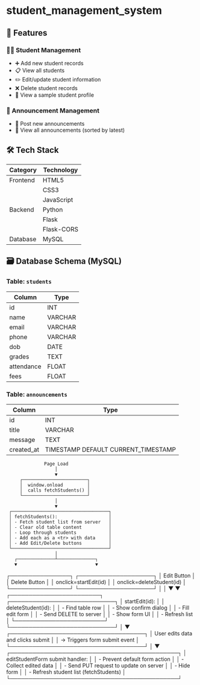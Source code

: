 # student_management_system


## 📌 Features

### 🧑‍🎓 Student Management
- ➕ Add new student records
- 📋 View all students
- ✏️ Edit/update student information
- ❌ Delete student records
- 👤 View a sample student profile

### 📢 Announcement Management
- 📢 Post new announcements
- 📄 View all announcements (sorted by latest)
    

## 🛠️ Tech Stack

| **Category**            | **Technology**                  |
| ----------------------- | ------------------------------- |
| Frontend                | HTML5                           | 
|                         | CSS3                            |
|                         | JavaScript                      |
| Backend                 | Python                          | 
|                         | Flask                           | 
|                         | Flask-CORS                      | 
| Database                | MySQL                           | 

## 🗃️ Database Schema (MySQL)

### Table: `students`
| Column     | Type     |
|------------|----------|
| id         | INT      |
| name       | VARCHAR  |
| email      | VARCHAR  |
| phone      | VARCHAR  |
| dob        | DATE     |
| grades     | TEXT     |
| attendance | FLOAT    |
| fees       | FLOAT    |

### Table: `announcements`
| Column     | Type     |
|------------|----------|
| id         | INT      |
| title      | VARCHAR  |
| message    | TEXT     |
| created_at | TIMESTAMP DEFAULT CURRENT_TIMESTAMP |

                  Page Load
                      │
                      ▼
         ┌────────────────────────┐
         │  window.onload         │
         │  calls fetchStudents() │
         └────────────────────────┘
                      │
                      ▼
     ┌────────────────────────────────────┐
     │ fetchStudents():                   │
     │ - Fetch student list from server   │
     │ - Clear old table content          │
     │ - Loop through students            │
     │ - Add each as a <tr> with data     │
     │ - Add Edit/Delete buttons          │
     └────────────────────────────────────┘
                      │
       ┌──────────────┴──────────────┐
       ▼                             ▼
┌────────────────┐         ┌────────────────────┐
│ Edit Button     │         │ Delete Button      │
│ onclick=startEdit(id) │   │ onclick=deleteStudent(id) │
└────────────────┘         └────────────────────┘
       │                             │
       ▼                             ▼
┌────────────────────────┐   ┌────────────────────────────┐
│ startEdit(id):         │   │ deleteStudent(id):         │
│ - Find table row       │   │ - Show confirm dialog      │
│ - Fill edit form       │   │ - Send DELETE to server    │
│ - Show form UI         │   │ - Refresh list             │
└────────────────────────┘   └────────────────────────────┘
       │
       ▼
┌────────────────────────────────────┐
│ User edits data and clicks submit  │
│ → Triggers form submit event       │
└────────────────────────────────────┘
       │
       ▼
┌─────────────────────────────────────────────┐
│ editStudentForm submit handler:             │
│ - Prevent default form action               │
│ - Collect edited data                       │
│ - Send PUT request to update on server      │
│ - Hide form                                 │
│ - Refresh student list (fetchStudents)      │
└─────────────────────────────────────────────┘



